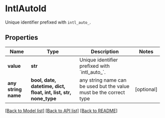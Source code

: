 # IntlAutoId

Unique identifier prefixed with `intl_auto_`.

## Properties
Name | Type | Description | Notes
------------ | ------------- | ------------- | -------------
**value** | **str** | Unique identifier prefixed with &#x60;intl_auto_&#x60;. | 
**any string name** | **bool, date, datetime, dict, float, int, list, str, none_type** | any string name can be used but the value must be the correct type | [optional]

[[Back to Model list]](../README.md#documentation-for-models) [[Back to API list]](../README.md#documentation-for-api-endpoints) [[Back to README]](../README.md)


